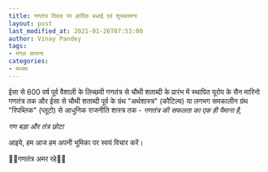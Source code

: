 ```yaml
---
title: गणतंत्र दिवस पर हार्दिक बधाई एवं शुभकामना
layout: post
last_modified_at: 2021-01-26T07:53:00
author: Vinay Pandey
tags:
- मंगल कामना
categories:
- मध्यम
---
```

ईसा से 600 वर्ष पूर्व वैशाली के लिच्छवी गणतंत्र से चौथी शताब्दी के प्रारंभ में स्थापित यूरोप के सैन मारिनो गणतंत्र तक और ईसा से चौथी शताब्दी पूर्व के ग्रंथ "अर्थशास्त्र" (कौटिल्य) या लगभग समकालीन ग्रंथ "रिपब्लिक" (प्लूटो) से आधुनिक राजनीति शास्त्र तक -
 *गणतंत्र की सफलता का एक ही पैमाना है,* 

*गण बड़ा और तंत्र छोटा*

आइये, हम आज हम अपनी भूमिका पर स्वयं विचार करें।

🙏🌷गणतंत्र अमर रहे🌷🙏


